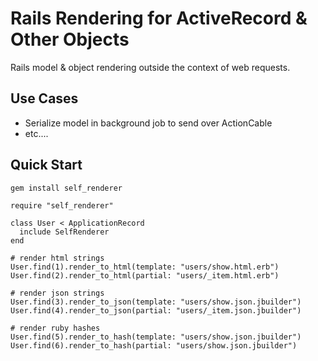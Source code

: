 # Rails Rendering for ActiveRecord & Other Objects

Rails model & object rendering outside the context of web requests.

## Use Cases

* Serialize model in background job to send over ActionCable
* etc....

## Quick Start

```sh
gem install self_renderer
```

```
require "self_renderer"

class User < ApplicationRecord
  include SelfRenderer
end
```

```
# render html strings
User.find(1).render_to_html(template: "users/show.html.erb")
User.find(2).render_to_html(partial: "users/_item.html.erb")

# render json strings
User.find(3).render_to_json(template: "users/show.json.jbuilder")
User.find(4).render_to_json(partial: "users/_item.json.jbuilder")

# render ruby hashes
User.find(5).render_to_hash(template: "users/show.json.jbuilder")
User.find(6).render_to_hash(partial: "users/show.json.jbuilder")
```
